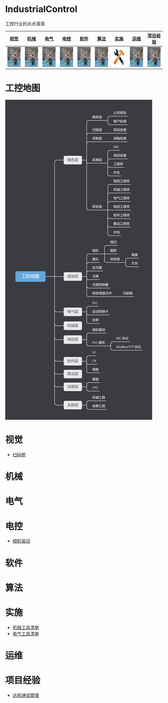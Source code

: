 # IndustrialControl
工控行业的点点滴滴

|[视觉](#视觉)|[机械](#机械)|[电气](#电气)|[电控](#电控)|[软件](#软件)|[算法](#算法)|[实施](#实施)|[运维](#运维)|[项目经验](#项目经验)|
| :-----------------------------------------------: | :-----------------------------------------------: | :-----------------------------------------------: | :-----------------------------------------------: | :-----------------------------------------------: | :-----------------------------------------------: | :-----------------------------------------------: | :-----------------------------------------------: |:-----------------------------------------------: |
| <img src="./img/测试.jpg" width="64" height="64"> | <img src="./img/测试.jpg" width="64" height="64"> | <img src="./img/测试.jpg" width="64" height="64"> | <img src="./img/测试.jpg" width="64" height="64"> | <img src="./img/测试.jpg" width="64" height="64"> | <img src="./img/测试.jpg" width="64" height="64"> | <a herf="#实施"><img src="./img/工具.png" width="64px" height="64px"></img></a> | <img src="./img/测试.jpg" width="64" height="64"> |<img src="./img/测试.jpg" width="64" height="64"> |

# 工控地图
<img src="./img/工控地图.png">

# 视觉
- [扫码枪](./Vision/扫码枪.md)
  
# 机械

# 电气

# 电控
- [相机驱动](./ElectronicControl/相机驱动.md)

# 软件

# 算法

# 实施
- [机械工具清单](./Implement/Mechanical/机械工具清单.md)
- [电气工具清单](./Implement/Electric/电气工具清单.md)

# 运维

# 项目经验
- [远程通信管理](./ProjectExperience/远程通信管理.md)








